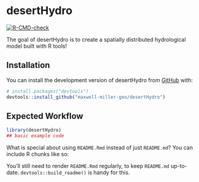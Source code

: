 
<!-- README.md is generated from README.Rmd. Please edit that file -->

# desertHydro

<!-- badges: start -->

[![R-CMD-check](https://github.com/maxwell-miller-geo/desertHydro/actions/workflows/R-CMD-check.yaml/badge.svg)](https://github.com/maxwell-miller-geo/desertHydro/actions/workflows/R-CMD-check.yaml)
<!-- badges: end -->

The goal of desertHydro is to create a spatially distributed
hydrological model built with R tools!

## Installation

You can install the development version of desertHydro from
[GitHub](https://github.com/) with:

``` r
# install.packages("devtools")
devtools::install_github("maxwell-miller-geo/desertHydro")
```

## Expected Workflow

``` r
library(desertHydro)
## basic example code
```

What is special about using `README.Rmd` instead of just `README.md`?
You can include R chunks like so:

You’ll still need to render `README.Rmd` regularly, to keep `README.md`
up-to-date. `devtools::build_readme()` is handy for this.
